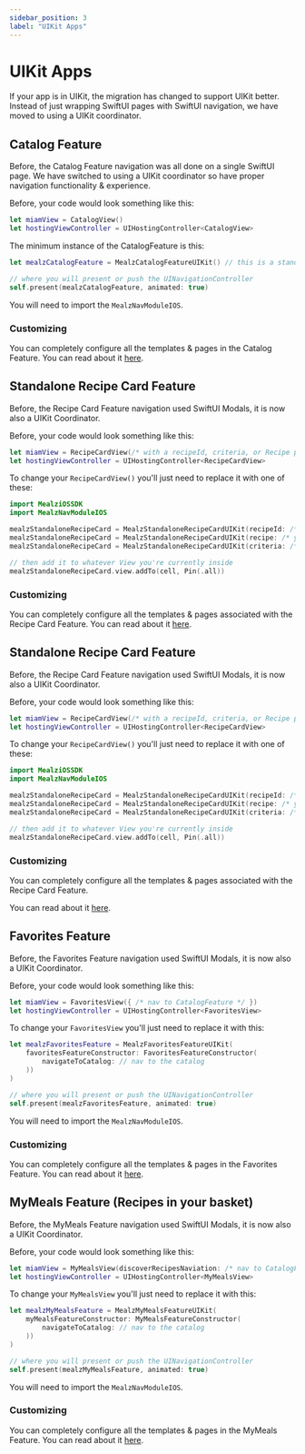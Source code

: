 ```yaml
---
sidebar_position: 3
label: "UIKit Apps"
---
```


# UIKit Apps

If your app is in UIKit, the migration has changed to support UIKit better.
Instead of just wrapping SwiftUI pages with SwiftUI navigation, we have moved to using a UIKit coordinator.

## Catalog Feature

Before, the Catalog Feature navigation was all done on a single SwiftUI page.
We have switched to using a UIKit coordinator so have proper navigation functionality & experience.

Before, your code would look something like this:

```swift
let miamView = CatalogView()
let hostingViewController = UIHostingController<CatalogView>
```

The minimum instance of the CatalogFeature is this:

```swift
let mealzCatalogFeature = MealzCatalogFeatureUIKit() // this is a standalone UINavigationController

// where you will present or push the UINavigationController 
self.present(mealzCatalogFeature, animated: true)
```

You will need to import the `MealzNavModuleIOS`.

### Customizing

You can completely configure all the templates & pages in the Catalog Feature.
You can read about it [here](/docs/ios/features/catalog/customize-views).

## Standalone Recipe Card Feature

Before, the Recipe Card Feature navigation used SwiftUI Modals, it is now also a UIKit Coordinator.

Before, your code would look something like this:

```swift
let miamView = RecipeCardView(/* with a recipeId, criteria, or Recipe passed in */)
let hostingViewController = UIHostingController<RecipeCardView>
```

To change your `RecipeCardView()` you'll just need to replace it with one of these:

```swift
import MealziOSSDK
import MealzNavModuleIOS

mealzStandaloneRecipeCard = MealzStandaloneRecipeCardUIKit(recipeId: /* your String recipe id */)
mealzStandaloneRecipeCard = MealzStandaloneRecipeCardUIKit(recipe: /* your Recipe object */)
mealzStandaloneRecipeCard = MealzStandaloneRecipeCardUIKit(criteria: /* your SuggestionsCriteria object */)

// then add it to whatever View you're currently inside
mealzStandaloneRecipeCard.view.addTo(cell, Pin(.all))
```

### Customizing

You can completely configure all the templates & pages associated with the Recipe Card Feature.
You can read about it [here](/docs/ios/features/recipe-card/customize-views).

## Standalone Recipe Card Feature

Before, the Recipe Card Feature navigation used SwiftUI Modals, it is now also a UIKit Coordinator.

Before, your code would look something like this:

```swift
let miamView = RecipeCardView(/* with a recipeId, criteria, or Recipe passed in */)
let hostingViewController = UIHostingController<RecipeCardView>
```

To change your `RecipeCardView()` you'll just need to replace it with one of these:

```swift
import MealziOSSDK
import MealzNavModuleIOS

mealzStandaloneRecipeCard = MealzStandaloneRecipeCardUIKit(recipeId: /* your String recipe id */)
mealzStandaloneRecipeCard = MealzStandaloneRecipeCardUIKit(recipe: /* your Recipe object */)
mealzStandaloneRecipeCard = MealzStandaloneRecipeCardUIKit(criteria: /* your SuggestionsCriteria object */)

// then add it to whatever View you're currently inside
mealzStandaloneRecipeCard.view.addTo(cell, Pin(.all))
```

### Customizing

You can completely configure all the templates & pages associated with the Recipe Card Feature.

You can read about it [here](/docs/ios/features/recipe-card/customize-views.md).

## Favorites Feature

Before, the Favorites Feature navigation used SwiftUI Modals, it is now also a UIKit Coordinator.

Before, your code would look something like this:

```swift
let miamView = FavoritesView({ /* nav to CatalogFeature */ })
let hostingViewController = UIHostingController<FavoritesView>
```

To change your `FavoritesView` you'll just need to replace it with this:
```swift
let mealzFavoritesFeature = MealzFavoritesFeatureUIKit(
    favoritesFeatureConstructor: FavoritesFeatureConstructor(
        navigateToCatalog: // nav to the catalog
    ))
)

// where you will present or push the UINavigationController 
self.present(mealzFavoritesFeature, animated: true)
```

You will need to import the `MealzNavModuleIOS`.

### Customizing

You can completely configure all the templates & pages in the Favorites Feature.
You can read about it [here](/docs/ios/features/favorites/customize-views).

## MyMeals Feature (Recipes in your basket)

Before, the MyMeals Feature navigation used SwiftUI Modals, it is now also a UIKit Coordinator.

Before, your code would look something like this:

```swift
let miamView = MyMealsView(discoverRecipesNaviation: /* nav to CatalogFeature */)
let hostingViewController = UIHostingController<MyMealsView>
```

To change your `MyMealsView` you'll just need to replace it with this:
```swift
let mealzMyMealsFeature = MealzMyMealsFeatureUIKit(
    myMealsFeatureConstructor: MyMealsFeatureConstructor(
        navigateToCatalog: // nav to the catalog
    ))
)

// where you will present or push the UINavigationController 
self.present(mealzMyMealsFeature, animated: true)
```

You will need to import the `MealzNavModuleIOS`.

### Customizing

You can completely configure all the templates & pages in the MyMeals Feature.
You can read about it [here](/docs/ios/features/myMeals/customize-views).
